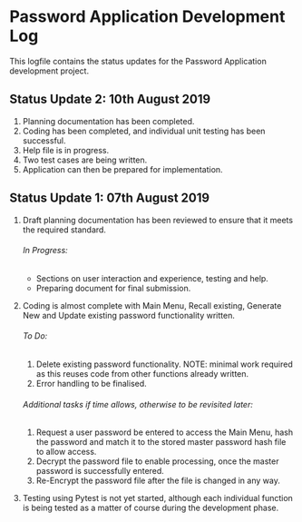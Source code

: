 # Password Application Development Log

This logfile contains the status updates for the Password Application development project. 

## Status Update 2: 10th August 2019

1. Planning documentation has been completed. 
2. Coding has been completed, and individual unit testing has been successful.
3. Help file is in progress.
4. Two test cases are being written.
5. Application can then be prepared for implementation.



## Status Update 1: 07th August 2019

1. Draft planning documentation has been reviewed to ensure that it meets the required standard. 

   ###### In Progress:

   - Sections on user interaction and experience, testing and help.
   - Preparing document for final submission.
     

2. Coding is almost complete with Main Menu, Recall existing, Generate New and Update existing password functionality written.

   ###### To Do:

   1. Delete existing password functionality.
      NOTE: minimal work required as this reuses code from other functions already written.
   2. Error handling to be finalised.

   ###### Additional tasks if time allows, otherwise to be revisited later:

   1. Request a user password be entered to access the Main Menu, hash the password and match it to the stored master password hash file to allow access.
   2. Decrypt the password file to enable processing, once the master password is successfully entered.
   3. Re-Encrypt the password file after the file is changed in any way.
     

3. Testing using Pytest is not yet started, although each individual function is being tested as a matter of course during the development phase.

